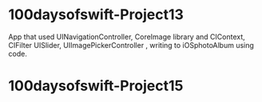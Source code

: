 # 100daysofswift-Project13
App that used UINavigationController, CoreImage library and CIContext, CIFilter
UISlider, UIImagePickerController , writing to iOSphotoAlbum using code.
# 100daysofswift-Project15
